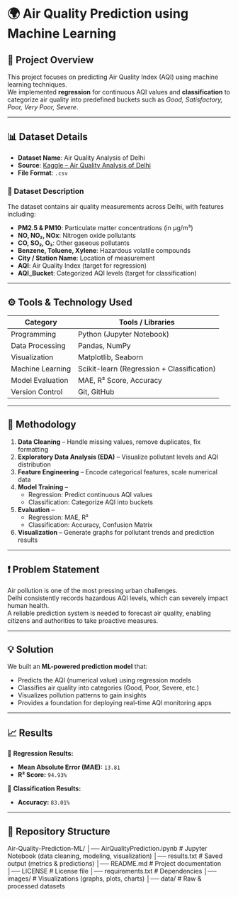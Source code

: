 # 🌍 Air Quality Prediction using Machine Learning

## 📌 Project Overview  
This project focuses on predicting Air Quality Index (AQI) using machine learning techniques.  
We implemented **regression** for continuous AQI values and **classification** to categorize air quality into predefined buckets such as *Good, Satisfactory, Poor, Very Poor, Severe*.  

---

## 📊 Dataset Details  
- **Dataset Name**: Air Quality Analysis of Delhi  
- **Source**: [Kaggle – Air Quality Analysis of Delhi](https://www.kaggle.com/code/yashvi/air-quality-analysis-of-delhi/input)  
- **File Format**: `.csv`  

### 📑 Dataset Description  
The dataset contains air quality measurements across Delhi, with features including:  
- **PM2.5 & PM10**: Particulate matter concentrations (in µg/m³)  
- **NO, NO₂, NOx**: Nitrogen oxide pollutants  
- **CO, SO₂, O₃**: Other gaseous pollutants  
- **Benzene, Toluene, Xylene**: Hazardous volatile compounds  
- **City / Station Name**: Location of measurement  
- **AQI**: Air Quality Index (target for regression)  
- **AQI_Bucket**: Categorized AQI levels (target for classification)  

---

## ⚙️ Tools & Technology Used  

| Category            | Tools / Libraries |
|---------------------|------------------|
| Programming         | Python (Jupyter Notebook) |
| Data Processing     | Pandas, NumPy |
| Visualization       | Matplotlib, Seaborn |
| Machine Learning    | Scikit-learn (Regression + Classification) |
| Model Evaluation    | MAE, R² Score, Accuracy |
| Version Control     | Git, GitHub |

---

## 🔬 Methodology  
1. **Data Cleaning** – Handle missing values, remove duplicates, fix formatting  
2. **Exploratory Data Analysis (EDA)** – Visualize pollutant levels and AQI distribution  
3. **Feature Engineering** – Encode categorical features, scale numerical data  
4. **Model Training** –  
   - Regression: Predict continuous AQI values  
   - Classification: Categorize AQI into buckets  
5. **Evaluation** –  
   - Regression: MAE, R²  
   - Classification: Accuracy, Confusion Matrix  
6. **Visualization** – Generate graphs for pollutant trends and prediction results  

---

## ❗ Problem Statement  
Air pollution is one of the most pressing urban challenges.  
Delhi consistently records hazardous AQI levels, which can severely impact human health.  
A reliable prediction system is needed to forecast air quality, enabling citizens and authorities to take proactive measures.  

---

## 💡 Solution  
We built an **ML-powered prediction model** that:  
- Predicts the AQI (numerical value) using regression models  
- Classifies air quality into categories (Good, Poor, Severe, etc.)  
- Visualizes pollution patterns to gain insights  
- Provides a foundation for deploying real-time AQI monitoring apps  

---

## 📈 Results  

📌 **Regression Results:**  
- **Mean Absolute Error (MAE):** `13.81`  
- **R² Score:** `94.93%`  

📌 **Classification Results:**  
- **Accuracy:** `83.01%`  

---

## 📂 Repository Structure  

Air-Quality-Prediction-ML/
│── AirQualityPrediction.ipynb # Jupyter Notebook (data cleaning, modeling, visualization)
│── results.txt # Saved output (metrics & predictions)
│── README.md # Project documentation
│── LICENSE # License file
│── requirements.txt # Dependencies
│── images/ # Visualizations (graphs, plots, charts)
│── data/ # Raw & processed datasets